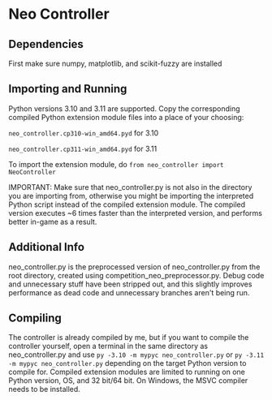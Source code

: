 # Neo Controller

## Dependencies
First make sure numpy, matplotlib, and scikit-fuzzy are installed

## Importing and Running
Python versions 3.10 and 3.11 are supported.
Copy the corresponding compiled Python extension module files into a place of your choosing:

`neo_controller.cp310-win_amd64.pyd` for 3.10

`neo_controller.cp311-win_amd64.pyd` for 3.11

To import the extension module, do `from neo_controller import NeoController`

IMPORTANT: Make sure that neo_controller.py is not also in the directory you are importing from, otherwise you might be importing the interpreted Python script instead of the compiled extension module. The compiled version executes ~6 times faster than the interpreted version, and performs better in-game as a result.

## Additional Info
neo_controller.py is the preprocessed version of neo_controller.py from the root directory, created using competition_neo_preprocessor.py. Debug code and unnecessary stuff have been stripped out, and this slightly improves performance as dead code and unnecessary branches aren't being run.

## Compiling
The controller is already compiled by me, but if you want to compile the controller yourself, open a terminal in the same directory as neo_controller.py and use `py -3.10 -m mypyc neo_controller.py` or `py -3.11 -m mypyc neo_controller.py` depending on the target Python version to compile for. Compiled extension modules are limited to running on one Python version, OS, and 32 bit/64 bit. On Windows, the MSVC compiler needs to be installed.
